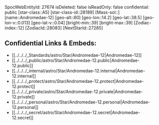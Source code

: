 ﻿---
location: [38.5,-14.2,80]
type: Star
tags:
- astro/Star

---
SpocWebEntityId: 27674
isDeleted: false
isReadOnly: false
confidential: public
[star-class::A5]
[star-class-id::28189]
[Mass-sol::]
[name::Andromedae-12]
[geo-alt::80]
[geo-lon::14.2]
[geo-lat::38.5]
[geo-lon-v::0.013]
[geo-lat-v::0.04]
[bright-min::39]
[bright-max::39]
[Zodiac-index::12]
[ZodiacId::28083]
[NextStarId::27285]



## Confidential Links & Embeds: 
- [[../../../_Standards/astro/Star/Andromedae-12|Andromedae-12]] 
- [[../../../_public/astro/Star/Andromedae-12.public|Andromedae-12.public]] 
- [[../../../_internal/astro/Star/Andromedae-12.internal|Andromedae-12.internal]] 
- [[../../../_protect/astro/Star/Andromedae-12.protect|Andromedae-12.protect]] 
- [[../../../_private/astro/Star/Andromedae-12.private|Andromedae-12.private]] 
- [[../../../_personal/astro/Star/Andromedae-12.personal|Andromedae-12.personal]] 
- [[../../../_secret/astro/Star/Andromedae-12.secret|Andromedae-12.secret]]

